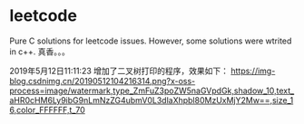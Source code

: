 # leetcode
Pure C solutions for leetcode issues.
However, some solutions were wtrited in c++. 真香。。。

2019年5月12日11:11:23
增加了二叉树打印的程序，效果如下：
https://img-blog.csdnimg.cn/20190512104216314.png?x-oss-process=image/watermark,type_ZmFuZ3poZW5naGVpdGk,shadow_10,text_aHR0cHM6Ly9ibG9nLmNzZG4ubmV0L3dlaXhpbl80MzUxMjY2Mw==,size_16,color_FFFFFF,t_70
